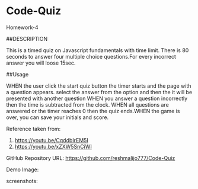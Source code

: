 # Code-Quiz
Homework-4

##DESCRIPTION

This is a timed quiz on Javascript fundamentals with time limit. There is 80 seconds to answer four multiple choice questions.For every incorrect answer you will loose 15sec.

##Usage

WHEN the user click the start quiz button the timer starts and the page with a question appears.
select the answer from the option and then the it will be presented with another question
WHEN you answer a question incorrectly then the time is subtracted from the clock. WHEN all questions are answered or the timer reaches 0 then the quiz ends.WHEN the game is over, you can save your initials and score.

Reference taken from:
1. https://youtu.be/CqddbIrEM5I
2. https://youtu.be/xZXW5SnCiWI

GitHub Repository URL:
https://github.com/reshmalijo777/Code-Quiz

Demo Image:

screenshots:




